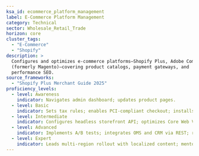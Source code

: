 ```yaml
---
ksa_id: ecommerce_platform_management
label: E-Commerce Platform Management
category: Technical
sector: Wholesale_Retail_Trade
horizon: core
cluster_tags:
  - "E-Commerce"
  - "Shopify"
description: >
  Configures and optimizes e-commerce platforms—Shopify Plus, Adobe Commerce
  (formerly Magento)—covering product catalogs, payment gateways, and
  performance SEO.
source_frameworks:
  - "Shopify Plus Merchant Guide 2025"
proficiency_levels:
  - level: Awareness
    indicator: Navigates admin dashboard; updates product pages.
  - level: Basic
    indicator: Sets tax rules; enables PCI-compliant checkout; installs apps.
  - level: Intermediate
    indicator: Configures headless storefront API; optimizes Core Web Vitals < 2 s First Contentful Paint.
  - level: Advanced
    indicator: Implements A/B tests; integrates OMS and CRM via REST; reduces cart abandonment to < 60 %.
  - level: Expert
    indicator: Leads multi-region rollout with localized content; mentors devs; lifts conversion rate 25 % YOY.
---
```

